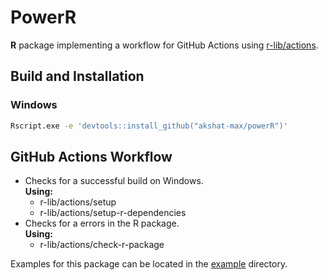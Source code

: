 # PowerR
**R** package implementing a workflow for GitHub Actions using [r-lib/actions](https://github.com/r-lib/actions).


## Build and Installation


### Windows
```sh
Rscript.exe -e 'devtools::install_github("akshat-max/powerR")'
```

## GitHub Actions Workflow
- Checks for a successful build on Windows. </br>
  **Using:**
    - r-lib/actions/setup
    - r-lib/actions/setup-r-dependencies
- Checks for a errors in the R package. </br>
  **Using:**
    - r-lib/actions/check-r-package


Examples for this package can be located in the [example](https://github.com/akshat-max/PowerR/tree/main/example) directory. 
